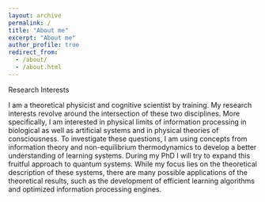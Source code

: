 ```yaml
---
layout: archive
permalink: /
title: "About me"
excerpt: "About me"
author_profile: true
redirect_from:
  - /about/
  - /about.html
---
```

Research Interests

I am a theoretical physicist and cognitive scientist by training. My research interests revolve around the intersection of these two disciplines. More specifically, I am interested in physical limits of information processing in biological as well as artificial systems and in physical theories of consciousness. To investigate these questions, I am using concepts from information theory and non-equilibrium thermodynamics to develop a better understanding of learning systems. During my PhD I will try to expand this fruitful approach to quantum systems. While my focus lies on the theoretical description of these systems, there are many possible applications of the theoretical results, such as the development of efficient learning algorithms and optimized information processing engines.  
